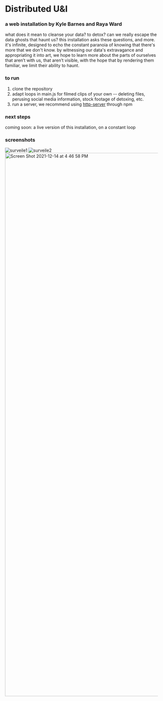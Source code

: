 # Distributed U&I

### a web installation by Kyle Barnes and Raya Ward
what does it mean to cleanse your data? to detox? can we really escape the data ghosts that haunt us? this installation asks these questions, and more. it's infinite, designed to echo the constant paranoia of knowing that there's more that we don't know. by witnessing our data's extravagance and appropriating it into art, we hope to learn more about the parts of ourselves that aren’t with us, that aren’t visible, with the hope that by rendering them familiar, we limit their ability to haunt.

### to run
1. clone the repository
2. adapt loops in main.js for filmed clips of your own -- deleting files, perusing social media information, stock footage of detoxing, etc.
3. run a server, we recommend using [http-server](https://www.npmjs.com/package/http-server) through npm

### next steps
coming soon: a live version of this installation, on a constant loop

### screenshots
![surveile1](https://user-images.githubusercontent.com/41943646/146088267-3cf6d8ee-9c7e-46fc-a07a-3179967ab55e.jpg)
![surveile2](https://user-images.githubusercontent.com/41943646/146088281-b36220f3-6769-4a39-8641-c080941f4750.jpg)
<img width="1792" alt="Screen Shot 2021-12-14 at 4 46 58 PM" src="https://user-images.githubusercontent.com/41943646/146088660-52ddf320-07f2-4afd-a5a5-7dcc6a6935d2.png">
